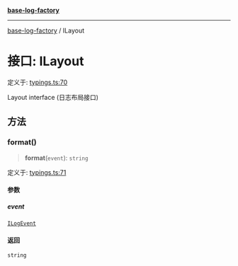 [**base-log-factory**](../index.md)

***

[base-log-factory](../index.md) / ILayout

# 接口: ILayout

定义于: [typings.ts:70](https://github.com/fengxinming/log-base/blob/91b255be28ea77ad9d32ba66866f8cc509fce400/src/typings.ts#L70)

Layout interface (日志布局接口)

## 方法

### format()

> **format**(`event`): `string`

定义于: [typings.ts:71](https://github.com/fengxinming/log-base/blob/91b255be28ea77ad9d32ba66866f8cc509fce400/src/typings.ts#L71)

#### 参数

##### event

[`ILogEvent`](ILogEvent.md)

#### 返回

`string`
